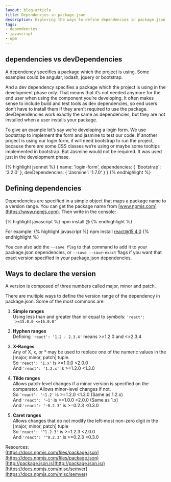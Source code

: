 ```yaml
---
layout: blog-article
title: Dependencies in package.json
description: Exploring the ways to define dependencies in package.json. And looking into the difference between dependencies and devDependencies property.
tags: 
- dependencies
- javascript
- npm
---
```


## **dependencies vs devDependencies**

A dependency specifies a package which the project is using. Some examples could be angular, lodash, jquery or bootstrap.

And a dev dependency specifies a package which the project is using in the development phase only. That means that it’s not needed anymore for the end user when using the component you’re developing. It often makes sense to include build and test tools as dev dependencies, so end users don’t have to install them if they aren't required to use the package. devDependencies work exactly the same as dependencies, but they are not installed when a user installs your package.

To give an example let’s say we’re developing a login form. We use bootstrap to implement the form and jasmine to test our code. If another project is using our login form, it will need bootstrap to run the project, because there are some CSS classes we’re using or maybe some tooltips implemented in bootstrap. But Jasmine would not be required. It was used just in the development phase.

{% highlight jsonnet %}
{
  name: 'login-form',
  dependencies: {
    'Bootstrap': '3.2.0'
  },
  devDependencies: {
    'Jasmine': '1.7.0'
  }
}
{% endhighlight %}

## **Defining dependencies**

Dependencies are specified in a simple object that maps a package name to a version range. You can get the package name from [www.npmjs.com](https://www.npmjs.com). Then write in the console:

{% highlight javascript %}
npm install <package>@<version>
{% endhighlight %}

For example: {% highlight javascript %}
npm install react@15.4.0
{% endhighlight %}

You can also add the ```--save flag``` to that command to add it to your package.json dependencies, or ```--save --save-exact``` flags if you want that exact version specified in your package.json dependencies.

## **Ways to declare the version**

A version is composed of three numbers called major, minor and patch.

There are multiple ways to define the version range of the dependency in package.json. Some of the most commons are:
1. **Simple ranges**  
Using less than and greater than or equal to symbols:
```'react': '>=15.0.0 <=16.0.0'```

2. **Hyphen ranges**  
Defining ```'react': '1.2 - 2.3.4'``` means >=1.2.0 and <=2.3.4  


3. **X-Ranges**  
Any of X, x, or * may be used to replace one of the numeric values in the [major, minor, patch] tuple.  
So ```'react': '1.x'``` is >=1.0.0 <2.0.0  
And ```'react': '1.2.x'``` is >=1.2.0 <1.3.0

4. **Tilde ranges**  
Allows patch-level changes if a minor version is specified on the comparator. Allows minor-level changes if not.  
So ```'react': '~1.2'``` is >=1.2.0 <1.3.0 (Same as 1.2.x)  
And ```'react': '~1'``` is >=1.0.0 <2.0.0 (Same as 1.x)  
And ```'react': '~0.2.3'``` is >=0.2.3 <0.3.0

5. **Caret ranges**  
Allows changes that do not modify the left-most non-zero digit in the [major, minor, patch] tuple  
So ```'react': '^1.2.3'``` is >=1.2.3 <2.0.0  
And ```'react': '^0.2.3'``` is >=0.2.3 <0.3.0



Resources:  
[https://docs.npmjs.com/files/package.json](https://docs.npmjs.com/files/package.json)  
[http://package.json.is](http://package.json.is/)  
[https://docs.npmjs.com/misc/semver](https://docs.npmjs.com/misc/semver)

